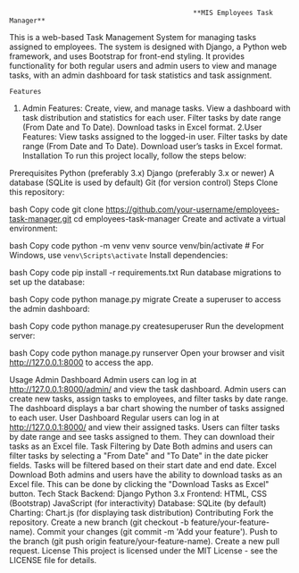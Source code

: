                                                   **MIS Employees Task Manager**
This is a web-based Task Management System for managing tasks assigned to employees. The system is designed with Django, a Python web framework, and uses Bootstrap for front-end styling. It provides functionality for both regular users and admin users to view and manage tasks, with an admin dashboard for task statistics and task assignment.

	Features
1. Admin Features:
		Create, view, and manage tasks.
		View a dashboard with task distribution and statistics for each user.
		Filter tasks by date range (From Date and To Date).
		Download tasks in Excel format.
2.User Features:
		View tasks assigned to the logged-in user.
		Filter tasks by date range (From Date and To Date).
		Download user’s tasks in Excel format.
Installation
To run this project locally, follow the steps below:

Prerequisites
Python (preferably 3.x)
Django (preferably 3.x or newer)
A database (SQLite is used by default)
Git (for version control)
Steps
Clone this repository:

bash
Copy code
git clone https://github.com/your-username/employees-task-manager.git
cd employees-task-manager
Create and activate a virtual environment:

bash
Copy code
python -m venv venv
source venv/bin/activate  # For Windows, use `venv\Scripts\activate`
Install dependencies:

bash
Copy code
pip install -r requirements.txt
Run database migrations to set up the database:

bash
Copy code
python manage.py migrate
Create a superuser to access the admin dashboard:

bash
Copy code
python manage.py createsuperuser
Run the development server:

bash
Copy code
python manage.py runserver
Open your browser and visit http://127.0.0.1:8000 to access the app.

Usage
Admin Dashboard
Admin users can log in at http://127.0.0.1:8000/admin/ and view the task dashboard.
Admin users can create new tasks, assign tasks to employees, and filter tasks by date range.
The dashboard displays a bar chart showing the number of tasks assigned to each user.
User Dashboard
Regular users can log in at http://127.0.0.1:8000/ and view their assigned tasks.
Users can filter tasks by date range and see tasks assigned to them.
They can download their tasks as an Excel file.
Task Filtering by Date
Both admins and users can filter tasks by selecting a "From Date" and "To Date" in the date picker fields.
Tasks will be filtered based on their start date and end date.
Excel Download
Both admins and users have the ability to download tasks as an Excel file. This can be done by clicking the "Download Tasks as Excel" button.
Tech Stack
Backend:
Django
Python 3.x
Frontend:
HTML, CSS (Bootstrap)
JavaScript (for interactivity)
Database:
SQLite (by default)
Charting:
Chart.js (for displaying task distribution)
Contributing
Fork the repository.
Create a new branch (git checkout -b feature/your-feature-name).
Commit your changes (git commit -m 'Add your feature').
Push to the branch (git push origin feature/your-feature-name).
Create a new pull request.
License
This project is licensed under the MIT License - see the LICENSE file for details.
